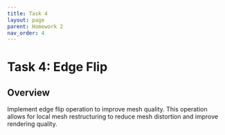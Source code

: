 ```yaml
---
title: Task 4
layout: page
parent: Homework 2
nav_order: 4
---
```


# Task 4: Edge Flip

## Overview

Implement edge flip operation to improve mesh quality. This operation allows for local mesh restructuring to reduce mesh distortion and improve rendering quality.
